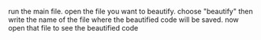 run the main file.
open the file you want to beautify.
choose "beautify"
then write the name of the file where the beautified code 
will be saved.
now open that file to see the beautified code
